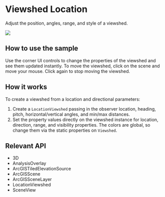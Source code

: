 <h1>Viewshed Location</h1>

<p>Adjust the position, angles, range, and style of a viewshed.</p>

<p><img src="ViewshedLocation.png"/></p>

<h2>How to use the sample</h2>

<p>Use the corner UI controls to change the properties of the viewshed and see them updated instantly. To move the 
viewshed, click on the scene and move your mouse. Click again to stop moving the viewshed.</p>

<h2>How it works</h2>

<p>To create a viewshed from a location and directional parameters:</p>

<ol>
  <li>Create a <code>LocationViewshed</code> passing in the observer location, heading, pitch, horizontal/vertical 
  angles, and min/max distances.</li>
  <li>Set the property values directly on the viewshed instance for location, direction, range, and visibility 
  properties. The colors are global, so change them via the static properties on <code>Viewshed</code>.</li>
</ol>

<h2>Relevant API</h2>

<ul>
  <li>3D</li>
  <li>AnalysisOverlay</li>
  <li>ArcGISTiledElevationSource</li>
  <li>ArcGISScene</li>
  <li>ArcGISSceneLayer</li>
  <li>LocationViewshed</code>
  <li>SceneView</li>
</ul>

